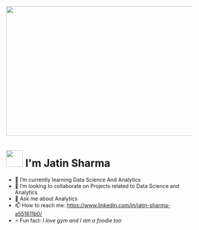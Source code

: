  <img src="https://lh3.googleusercontent.com/tBdpfNJQJWFrag_qq2SnPaSSFlCGhTSlmb9aEi1zJlMdUjqlf2OTrrZ2zQdbpJjOTKgwNXzkKcYbhOfc3j51oWmOD8q3sqvo2qUMQNG1" width="1100" height="350">
 
# <img src="https://media3.giphy.com/media/v1.Y2lkPTc5MGI3NjExNjlmOWRjYWNiZjJhNDZlZWFhNWY3NmRkYzUwM2E3M2I1ZGVkY2EwYiZlcD12MV9pbnRlcm5hbF9naWZzX2dpZklkJmN0PWc/MPxg9U887PS0B8XT4J/giphy.gif" width="45" height="45"> I'm Jatin Sharma 


- 🌱 I’m currently learning Data Science And Analytics
- 👯 I’m looking to collaborate on Projects related to Data Science and Analytics
- 💬 Ask me about Analytics
- 📫 How to reach me: https://www.linkedin.com/in/jatin-sharma-a551611b0/
- ⚡ Fun fact: *I love gym and I am a foodie too* 

